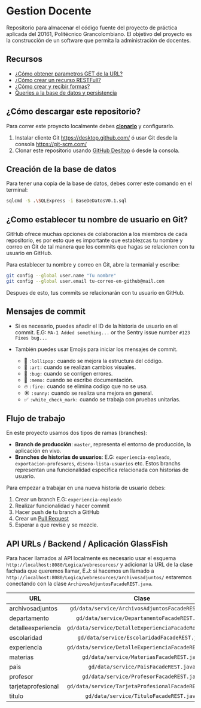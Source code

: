 # Gestion Docente

Repositorio para almacenar el código fuente del proyecto de práctica aplicada del 20161, Politécnico Grancolombiano. El objetivo del proyecto es la construcción de un software que permita la administración de docentes.

## Recursos

*  [¿Cómo obtener parametros GET de la URL?](http://www.concretepage.com/webservices/resteasy-3/jax-rs-defaultvalue-annotation-example-with-resteasy-3)
*  [¿Cómo crear un recurso RESTFull?](https://docs.oracle.com/cd/E19776-01/820-4867/6nga7f5n6/index.html)
*  [¿Cómo crear y recibir formas?](http://www.mastertheboss.com/jboss-frameworks/resteasy/resteasy-tutorial-part-two-web-parameters)
*  [Queries a la base de datos y persistencia](https://glassfish.java.net/javaee5/persistence/persistence-example.html)


## ¿Cómo descargar este repositorio?

Para correr este proyecto localmente debes **[clonarlo](https://help.github.com/desktop/guides/contributing/cloning-a-repository-from-github-desktop/#cloning-repositories)** y configurarlo.

1. Instalar cliente Git https://desktop.github.com/ ó usar Git desde la consola https://git-scm.com/
2. Clonar este repositorio usando [GitHub Desltop](https://desktop.github.com/) ó desde la consola.

## Creación de la base de datos

Para tener una copia de la base de datos, debes correr este comando en el terminal:

```bash
sqlcmd -S .\SQLExpress -i BaseDeDatosV0.1.sql
```

## ¿Como establecer tu nombre de usuario en Git?

GitHub ofrece muchas opciones de colaboración a los miembros de cada repositorio, es por esto que es importante que establezcas tu nombre y correo en Git de tal manera que los commits que hagas se relacionen con tu usuario en GitHub.

Para establecer tu nombre y correo en Git, abre la termanial y escribe:

```bash
git config --global user.name "Tu nombre"
git config --global user.email tu-correo-en-github@mail.com
```

Despues de esto, tus commits se relacionarán con tu usuario en GitHub.


## Mensajes de commit

* Si es necesario, puedes añadir el ID de la historia de usuario en el commit. E.G:
`MA-1 Added something...` or the Sentry issue number `#123 Fixes bug...`

* También puedes usar Emojis para iniciar los mensajes de commit.
    * :lollipop: `:lollipop:` cuando se mejora la estructura del código.
    * :art: `:art:` cuando se realizan cambios visuales.
    * :bug: `:bug:` cuando se corrigen errores.
    * :memo: `:memo:` cuando se escribe documentación.
    * :fire: `:fire:` cuando se elimina codigo que no se usa.
    * :sunny: `:sunny:` cuando se realiza una mejora en general.
    * :white_check_mark: `:white_check_mark:` cuando se trabaja con pruebas unitarias.


## Flujo de trabajo

En este proyecto usamos dos tipos de ramas (branches):

* **Branch de producción**: `master`, representa el entorno de producción, la aplicación en vivo.
* **Branches de historias de usuarios**: E.G: `experiencia-empleado`, `exportacion-profesores`, `diseno-lista-usuarios` etc. Estos branchs representan una funcionalidad especifica relacionada con historias de usuario.


Para empezar a trabajar en una nueva historia de usuario debes:

1. Crear un branch E.G: `experiencia-empleado`
2. Realizar funcionalidad y hacer commit
3. Hacer push de tu branch a GitHub
4. Crear un [Pull Request](https://help.github.com/articles/using-pull-requests/)
5. Esperar a que revise y se mezcle.


## API URLs / Backend / Aplicación GlassFish

Para hacer llamados al API localmente es necesario usar el esquema `http://localhost:8080/Logica/webresources/` y adicionar la URL de la clase fachada que queremos llamar, E.J: si hacemos un llamado a `http://localhost:8080/Logica/webresources/archivosadjuntos/` estaremos conectando con la clase `ArchivosAdjuntosFacadeREST.java`.

| URL                | Clase                                              |
| ------------------ |:--------------------------------------------------:|
| archivosadjuntos   | `gd/data/service/ArchivosAdjuntosFacadeREST.java`  |
| departamento       | `gd/data/service/DepartamentoFacadeREST.java`      |
| detalleexperiencia | `gd/data/service/DetalleExperienciaFacadeRest.java`|
| escolaridad        | `gd/data/service/EscolaridadFacadeREST.java`       |
| experiencia        | `gd/data/service/DetalleExperienciaFacadeREST.java`|
| materias           | `gd/data/service/MateriasFacadeREST.java`          |
| pais               | `gd/data/service/PaisFacadeREST.java`              |
| profesor           | `gd/data/service/ProfesorFacadeREST.java`          |
| tarjetaprofesional | `gd/data/service/TarjetaProfesionalFacadeREST.java`|
| titulo             | `gd/data/service/TituloFacadeREST.java`            |

